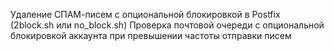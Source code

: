 Удаление СПАМ-писем с опциональной блокировкой в Postfix (2block.sh или no_block.sh)
Проверка почтовой очереди с опциональной блокировкой аккаунта при превышении частоты отправки писем
